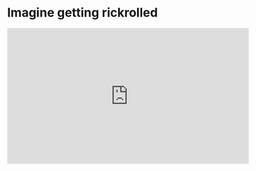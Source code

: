 <h1>Imagine getting rickrolled</h1>
<iframe width="560" height="315" src="https://www.youtube.com/embed/dQw4w9WgXcQ?si=NTD02DY8dAJHrDkW" title="YouTube video player" frameborder="0" allow="accelerometer; autoplay; clipboard-write; encrypted-media; gyroscope; picture-in-picture; web-share" allowfullscreen></iframe>
